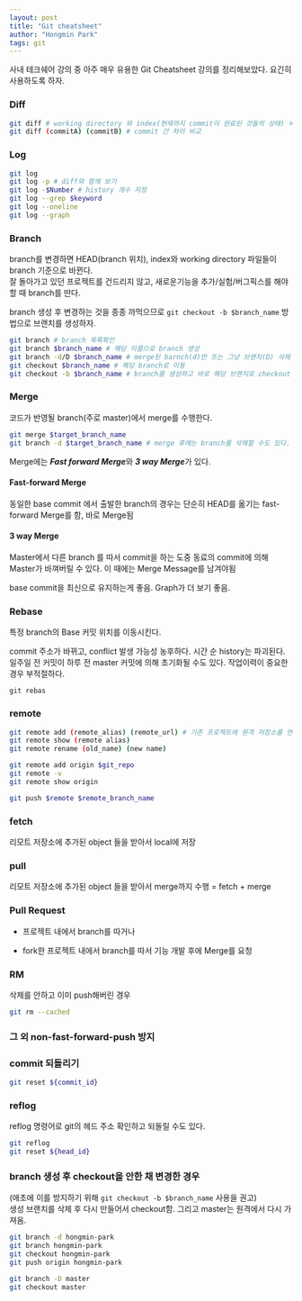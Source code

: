 ```yaml
---
layout: post
title: "Git cheatsheet"
author: "Hongmin Park"
tags: git
---
```

사내 테크쉐어 강의 중 아주 매우 유용한 Git Cheatsheet 강의를 정리해보았다. 요긴히 사용하도록 하자.

### Diff

```bash
git diff # working directory 와 index(현재까지 commit이 완료된 것들의 상태) 비교
git diff (commitA) (commitB) # commit 간 차이 비교
```

### Log

```bash
git log
git log -p # diff와 함께 보기
git log -$Number # history 개수 지정
git log --grep $keyword
git log --oneline
git log --graph
```

### Branch

branch를 변경하면 HEAD(branch 위치), index와 working directory 파일들이 branch 기준으로 바뀐다.<br>
잘 돌아가고 있던 프로젝트를 건드리지 않고, 새로운기능을 추가/실험/버그픽스를 해야할 때 branch를 딴다.

branch 생성 후 변경하는 것을 종종 까먹으므로 `git checkout -b $branch_name` 방법으로 브랜치를 생성하자.

```bash
git branch # branch 목록확인
git branch $branch_name # 해당 이름으로 branch 생성
git branch -d/D $branch_name # merge된 barnch(d)만 또는 그냥 브랜치(D) 삭제
git checkout $branch_name # 해당 branch로 이동
git checkout -b $branch_name # branch를 생성하고 바로 해당 브랜치로 checkout
```

### Merge

코드가 반영될 branch(주로 master)에서 merge를 수행한다.

```bash
git merge $target_branch_name
git branch -d $target_branch_name # merge 후에는 branch를 삭제할 수도 있다.
```

Merge에는 ***Fast forward Merge***와 ***3 way Merge***가 있다.

#### Fast-forward Merge

동일한 base commit 에서 출발한 branch의 경우는 단순히 HEAD를 옮기는 fast-forward Merge를 함, 바로 Merge됨

#### 3 way Merge

Master에서 다른 branch 를 따서 commit을 하는 도중 동료의 commit에 의해 Master가 바껴버릴 수 있다. 이 때에는 Merge Message를 남겨야됨

base commit을 최신으로 유지하는게 좋음. Graph가 더 보기 좋음.

### Rebase

특정 branch의 Base 커밋 위치를 이동시킨다.

commit 주소가 바뀌고, conflict 발생 가능성 농후하다. 시간 순 history는 파괴된다. 일주일 전 커밋이 하루 전 master 커밋에 의해 초기화될 수도 있다. 작업이력이 중요한 경우 부적절하다.

`git rebas `

### remote

```bash
git remote add (remote_alias) (remote_url) # 기존 프로젝트에 원격 저장소를 연결할 때
git remote show (remote alias)
git remote rename (old_name) (new name)

git remote add origin $git_repo
git remote -v
git remote show origin

git push $remote $remote_branch_name
```

### fetch

리모트 저장소에 추가된 object 들을 받아서 local에 저장

### pull

리모트 저장소에 추가된 object 들을 받아서 merge까지 수행 = fetch + merge

### Pull Request

- 프로젝트 내에서 branch를 따거나

- fork한 프로젝트 내에서 branch를 따서 기능 개발 후에 Merge를 요청

### RM

삭제를 안하고 이미 push해버린 경우

```bash
git rm --cached
```

### 그 외 non-fast-forward-push 방지

### commit 되돌리기

```bash
git reset ${commit_id}
```

### reflog

reflog 명령어로 git의 헤드 주소 확인하고 되돌릴 수도 있다.

```bash
git reflog
git reset ${head_id}
```

### branch 생성 후 checkout을 안한 채 변경한 경우
(애초에 이를 방지하기 위해 `git checkout -b $branch_name` 사용을 권고)<br>
생성 브랜치를 삭제 후 다시 만들어서 checkout함. 그리고 master는 원격에서 다시 가져옴.

```bash
git branch -d hongmin-park
git branch hongmin-park
git checkout hongmin-park
git push origin hongmin-park

git branch -D master
git checkout master
```

